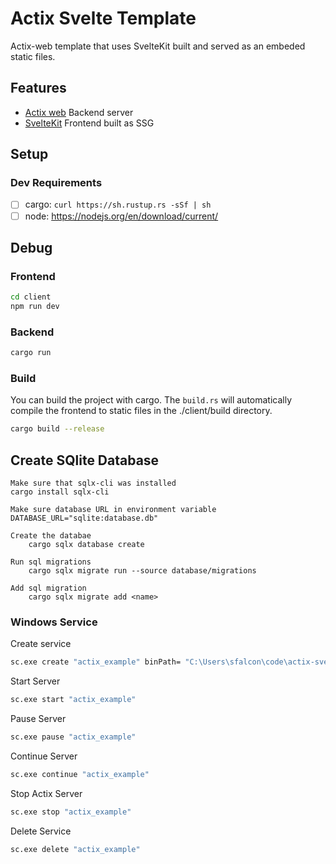 # Actix Svelte Template

Actix-web template that uses SvelteKit built and served as an embeded static files.

## Features

- [Actix web](https://actix.rs/) Backend server
- [SvelteKit](https://kit.svelte.dev/) Frontend built as SSG

## Setup

### Dev Requirements

- [ ] cargo: `curl https://sh.rustup.rs -sSf | sh`
- [ ] node: https://nodejs.org/en/download/current/

## Debug

### Frontend

```bash
cd client
npm run dev
```

### Backend

```bash
cargo run
```

### Build

You can build the project with cargo. The `build.rs` will automatically compile the frontend to static files in the ./client/build directory.

```bash
cargo build --release
```

## Create SQlite Database

    Make sure that sqlx-cli was installed
    cargo install sqlx-cli

    Make sure database URL in environment variable
    DATABASE_URL="sqlite:database.db"

    Create the databae
        cargo sqlx database create

    Run sql migrations
        cargo sqlx migrate run --source database/migrations

    Add sql migration
        cargo sqlx migrate add <name>

### Windows Service

Create service

```bash
sc.exe create "actix_example" binPath= "C:\Users\sfalcon\code\actix-svelte\target\release\actix-svelte.exe" type= own
```

Start Server

```bash
sc.exe start "actix_example"
```

Pause Server

```bash
sc.exe pause "actix_example"
```

Continue Server

```bash
sc.exe continue "actix_example"
```

Stop Actix Server

```bash
sc.exe stop "actix_example"
```

Delete Service

```bash
sc.exe delete "actix_example"
```
